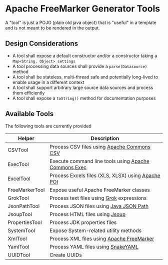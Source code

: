 Apache FreeMarker Generator Tools
=============================================================================

A "tool" is just a POJO (plain old java object) that is "useful" in a template and is not meant to be rendered in the output. 

Design Considerations
------------------------------------------------------------------------------

* A tool shall expose a default constructor and/or a constructor taking a `Map<String, Object> settings`
* A tool processing data sources shall provide a `parse(Datasource)` method
* A tool shall be stateless, multi-thread safe and potentially long-lived to enable usage in a different context
* A tool shall support arbitrary large source data sources and process them efficiently
* A tool shall expose a `toString()` method for documentation purposes

Available Tools
------------------------------------------------------------------------------

The following tools are currently provided

| Helper                | Description                                                                                               |
|-----------------------|-----------------------------------------------------------------------------------------------------------|
| CSVTool               | Process CSV files using [Apache Commons CSV](https://commons.apache.org/proper/commons-csv/)              |
| ExecTool              | Execute command line tools using [Apache Commons Exec](https://commons.apache.org/proper/commons-exec/)   |
| ExcelTool             | Process Excels files (XLS, XLSX) using [Apache POI](https://poi.apache.org)                               |
| FreeMarkerTool        | Expose useful Apache FreeMarker classes                                                                   |
| GrokTool              | Process text files using [Grok](https://github.com/thekrakken/java-grok) expressions                      |
| JsonPathTool          | Process JSON files using [Java JSON Path](https://github.com/json-path/JsonPath)                          |
| JsoupTool             | Process  HTML files using [Jsoup](https://jsoup.org)                                                      |
| PropertiesTool        | Process JDK properties files                                                                              |
| SystemTool            | Expose System-related utility methods                                                                     |
| XmlTool               | Process XML files using [Apache FreeMarker](https://freemarker.apache.org/docs/xgui.html)                 |
| YamlTool              | Process YAML files using [SnakeYAML](https://bitbucket.org/asomov/snakeyaml/wiki/Home)                    |
| UUIDTool              | Create UUIDs                                                                                              |


